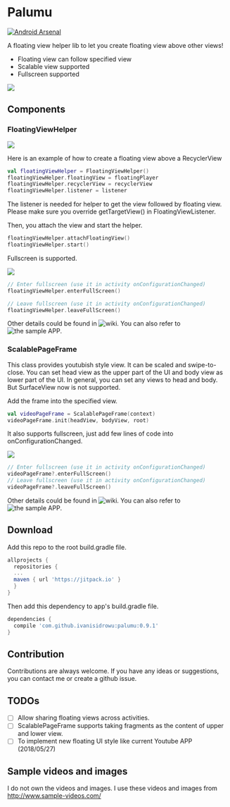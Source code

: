 # Palumu
[![Android Arsenal](https://img.shields.io/badge/Android%20Arsenal-Palulmu-blue.svg?style=flat)](https://android-arsenal.com/details/1/6898)

A floating view helper lib to let you create floating view above other views!

* Floating view can follow specified view
* Scalable view supported
* Fullscreen supported

![](https://github.com/ivanisidrowu/palumu/blob/master/demo/palumu-demo.gif)

## Components
### FloatingViewHelper

![](https://github.com/ivanisidrowu/palumu/blob/master/demo/palumu-floating.gif)

Here is an example of how to create a floating view above a RecyclerView
```kotlin
val floatingViewHelper = FloatingViewHelper()
floatingViewHelper.floatingView = floatingPlayer
floatingViewHelper.recyclerView = recyclerView
floatingViewHelper.listener = listener
```
The listener is needed for helper to get the view followed by floating view.
Please make sure you override getTargetView() in FloatingViewListener.

Then, you attach the view and start the helper.
```kotlin
floatingViewHelper.attachFloatingView()
floatingViewHelper.start()
```

Fullscreen is supported.

![](https://github.com/ivanisidrowu/palumu/blob/master/demo/palumu-list-fullscreen.gif)

```kotlin
// Enter fullscreen (use it in activity onConfigurationChanged)
floatingViewHelper.enterFullScreen()

// Leave fullscreen (use it in activity onConfigurationChanged)
floatingViewHelper.leaveFullScreen()
```
Other details could be found in ![wiki](https://github.com/ivanisidrowu/palumu/wiki/Document). You can also refer to ![the sample APP](https://github.com/ivanisidrowu/palumu/tree/master/app/src/main).

### ScalablePageFrame

This class provides youtubish style view. It can be scaled and swipe-to-close. You can set head view as the upper part of the UI and body view as lower part of the UI. In general, you can set any views to head and body. But SurfaceView now is not supported.

Add the frame into the specified view.
```kotlin
val videoPageFrame = ScalablePageFrame(context)
videoPageFrame.init(headView, bodyView, root)
```
It also supports fullscreen, just add few lines of code into onConfigurationChanged.

![](https://github.com/ivanisidrowu/palumu/blob/master/demo/palumu-page-fullscreen.gif)

```kotlin
// Enter fullscreen (use it in activity onConfigurationChanged)
videoPageFrame?.enterFullScreen()
// Leave fullscreen (use it in activity onConfigurationChanged)
videoPageFrame?.leaveFullScreen()
```
Other details could be found in ![wiki](https://github.com/ivanisidrowu/palumu/wiki/Document). You can also refer to ![the sample APP](https://github.com/ivanisidrowu/palumu/tree/master/app/src/main).

## Download
Add this repo to the root build.gradle file.
```gradle
allprojects {
  repositories {
  ...
  maven { url 'https://jitpack.io' }
  }
}
```
Then add this dependency to app's build.gradle file.
```gradle
dependencies {
  compile 'com.github.ivanisidrowu:palumu:0.9.1'
}
```
## Contribution
Contributions are always welcome. If you have any ideas or suggestions, you can contact me or create a github issue.

## TODOs
- [ ] Allow sharing floating views across activities.
- [ ] ScalablePageFrame supports taking fragments as the content of upper and lower view.
- [ ] To implement new floating UI style like current Youtube APP (2018/05/27)
## Sample videos and images
I do not own the videos and images. I use these videos and images from http://www.sample-videos.com/
